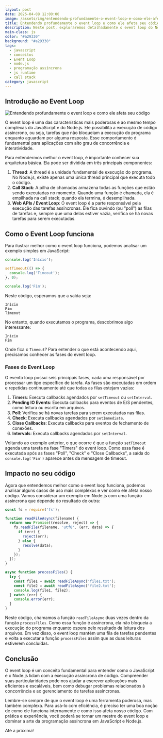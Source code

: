 ```yaml
---
layout: post
date: 2025-04-08 12:00:00
image: /assets/img/entendendo-profundamente-o-event-loop-e-como-ele-afeta-seu-codigo.png
title: Entendendo profundamente o event loop e como ele afeta seu código
description: Neste post, exploraremos detalhadamente o event loop do Node.js, sua relação com a execução assíncrona de código e como entender suas particularidades pode tornar você um desenvolvedor mais eficiente.
main-class: js
color: "#a29330"
background: "#a29330"
tags:
  - javascript
  - conceitos
  - Event Loop
  - node.js
  - programação assíncrona
  - js runtime
  - call stack
category: javascript
---
```


## Introdução ao Event Loop

![Entendendo profundamente o event loop e como ele afeta seu código](/assets/img/entendendo-profundamente-o-event-loop-e-como-ele-afeta-seu-codigo.png)

O event loop é uma das características mais poderosas e ao mesmo tempo complexas do JavaScript e do Node.js. Ele possibilita a execução de código assíncrono, ou seja, tarefas que não bloqueiam a execução do programa enquanto aguardam por alguma resposta. Esse comportamento é fundamental para aplicações com alto grau de concorrência e interatividade.

Para entendermos melhor o event loop, é importante conhecer sua arquitetura básica. Ela pode ser dividida em três principais componentes:

1. **Thread**: A thread é a unidade fundamental de execução do programa. No Node.js, existe apenas uma única thread principal que executa todo o código.
2. **Call Stack**: A pilha de chamadas armazena todas as funções que estão sendo executadas no momento. Quando uma função é chamada, ela é empilhada na call stack; quando ela termina, é desempilhada.
3. **Web APIs / Event Loop**: O event loop é a parte responsável pela execução das tarefas assíncronas. Ele fica ouvindo (ou "poll") as filas de tarefas e, sempre que uma delas estiver vazia, verifica se há novas tarefas para serem executadas.
## Como o Event Loop funciona

Para ilustrar melhor como o event loop funciona, podemos analisar um exemplo simples em JavaScript:

```javascript
console.log('Início');

setTimeout(() => {
  console.log('Timeout');
}, 0);

console.log('Fim');
```

Neste código, esperamos que a saída seja:

```
Início
Fim
Timeout
```

No entanto, quando executamos o programa, descobrimos algo interessante:

```
Início
Fim
```

Onde fica o `Timeout`? Para entender o que está acontecendo aqui, precisamos conhecer as fases do event loop.

### Fases do Event Loop

O evento loop possui seis principais fases, cada uma responsável por processar um tipo específico de tarefa. As fases são executadas em ordem e repetidas continuamente até que todas as filas estejam vazias:

1. **Timers**: Executa callbacks agendados por `setTimeout` ou `setInterval`.
2. **Pending IO Events**: Executa callbacks para eventos de E/S pendentes, como leitura ou escrita em arquivos.
3. **Poll**: Verifica se há novas tarefas para serem executadas nas filas.
4. **Check**: Executa callbacks agendados por `setImmediate`.
5. **Close Callbacks**: Executa callbacks para eventos de fechamento de conexões.
6. **Intervals**: Executa callbacks agendados por `setInterval`.

Voltando ao exemplo anterior, o que ocorre é que a função `setTimeout` agenda uma tarefa na fase "Timers" do event loop. Como essa fase é executada após as fases "Poll", "Check" e "Close Callbacks", a saída do `console.log('Fim')` aparece antes da mensagem de timeout.

## Impacto no seu código

Agora que entendemos melhor como o event loop funciona, podemos analisar alguns casos de uso mais complexos e ver como ele afeta nosso código. Vamos considerar um exemplo em Node.js com uma função assíncrona que depende do resultado de outra:

```javascript
const fs = require('fs');

function readFileAsync(filename) {
  return new Promise((resolve, reject) => {
    fs.readFile(filename, 'utf8', (err, data) => {
      if (err) {
        reject(err);
      } else {
        resolve(data);
      }
    });
  });
}

async function processFiles() {
  try {
    const file1 = await readFileAsync('file1.txt');
    const file2 = await readFileAsync('file2.txt');
    console.log(file1, file2);
  } catch (err) {
    console.error(err);
  }
}
```

Neste código, chamamos a função `readFileAsync` duas vezes dentro da função `processFiles`. Como essa função é assíncrona, ela não bloqueia a execução do programa enquanto espera pelo resultado da leitura dos arquivos. Em vez disso, o event loop mantém uma fila de tarefas pendentes e volta a executar a função `processFiles` assim que as duas leituras estiverem concluídas.

## Conclusão

O event loop é um conceito fundamental para entender como o JavaScript e o Node.js lidam com a execução assíncrona de código. Compreender suas particularidades pode nos ajudar a escrever aplicações mais eficientes e escaláveis, bem como debugar problemas relacionados à concorrência e ao gerenciamento de tarefas assíncronas.

Lembre-se sempre de que o event loop é uma ferramenta poderosa, mas também complexa. Para usá-lo com eficiência, é preciso ter uma boa noção de como ele funciona internamente e como isso afeta nosso código. Com prática e experiência, você poderá se tornar um mestre do event loop e dominar a arte da programação assíncrona em JavaScript e Node.js.

Até a próxima!

